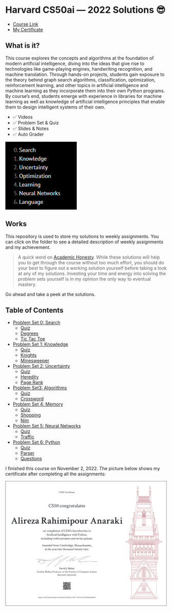 Harvard CS50ai — 2022 Solutions 😎
=====================

-   [Course Link](https://cs50.harvard.edu/ai/2020/)
-   [My Certificate](https://cs50.harvard.edu/certificates/f36a5bac-e057-447d-b15d-284bda2dd5af)

## What is it?

This course explores the concepts and algorithms at the foundation of modern artificial intelligence, diving into the ideas that give rise to technologies like game-playing engines, handwriting recognition, and machine translation. Through hands-on projects, students gain exposure to the theory behind graph search algorithms, classification, optimization, reinforcement learning, and other topics in artificial intelligence and machine learning as they incorporate them into their own Python programs. By course’s end, students emerge with experience in libraries for machine learning as well as knowledge of artificial intelligence principles that enable them to design intelligent systems of their own.

-   ✅ Videos
-   ✅ Problem Set & Quiz
-   ✅ Slides & Notes
-   ✅ Auto Grader

![cs50](img/CS50.png)

## Works

This repository is used to store my solutions to weekly assignments. You can click on the folder to see a detailed description of weekly assignments and my achievement.

> A quick word on [Academic Honesty](https://cs50.harvard.edu/x/2022/honesty/). While these solutions will help you to get through the course without too much effort, you should do your best to figure out a working solution yourself before taking a look at any of my solutions. Investing your time and energy into solving the problem sets yourself is in my opinion the only way to eventual mastery.

Go ahead and take a peek at the solutions.

## Table of Contents
- [Problem Set 0: Search](/Week0)
  * [Quiz](/Week0/quiz)
  * [Degrees](/Week0/degrees)
  * [Tic Tac Toe](/Week0/tictactoe)
- [Problem Set 1: Knowledge](/Week1)
  * [Quiz](/Week1/quiz)
  * [Knights](/Week1/knights)
  * [Minesweeper](/Week1/minesweeper)
- [Problem Set 2: Uncertainty](/Week2)
  * [Quiz](/Week2/quiz)
  * [Heredity](/Week2/heredity)
  * [Page Rank](/Week2/pagerank)
- [Problem Set3: Algorithms](/Week3)
  * [Quiz](/Week3/quiz)
  * [Crossword](/Week3/crossword)
- [Problem Set 4: Memory](/Week4)
  * [Quiz](/Week4/quiz)
  * [Shopping](/Week4/shopping)
  * [Nim](/Week4/nim)
- [Problem Set 5: Neural Networks](/Week5)
  * [Quiz](/Week5/quiz)
  * [Traffic](/Week5/traffic)
- [Problem Set 6: Python](/Week6)
  * [Quiz](/Week6/quiz)
  * [Parser](/Week6/parser)
  * [Questions](/Week6/questions)

I finished this course on November 2, 2022.
The picture below shows my certificate after completing all the assignments:

![cs50ai](img/CS50AI.png)
